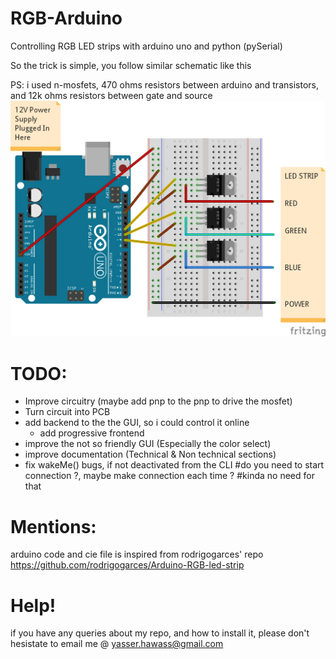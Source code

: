 # RGB-Arduino
Controlling RGB LED strips with arduino uno and python (pySerial)

So the trick is simple, you follow similar schematic like this

PS: i used n-mosfets, 470 ohms resistors between arduino and transistors, and 12k ohms resistors between gate and source
![alt text](https://github.com/YasserHawass/RGB-Arduino/blob/master/docs/RGB_LED_Strip_bb.png)


# TODO:
- Improve circuitry (maybe add pnp to the pnp to drive the mosfet)
- Turn circuit into PCB
- add backend to the the GUI, so i could control it online
  - add progressive frontend
- improve the not so friendly GUI (Especially the color select)
- improve documentation (Technical & Non technical sections)
- fix wakeMe() bugs, if not deactivated from the CLI
#do you need to start connection ?, maybe make connection each time ? #kinda no need for that

# Mentions:

arduino code and cie file is inspired from rodrigogarces' repo
https://github.com/rodrigogarces/Arduino-RGB-led-strip

# Help!
if you have any queries about my repo, and how to install it, please don't hesistate to email me @
yasser.hawass@gmail.com
